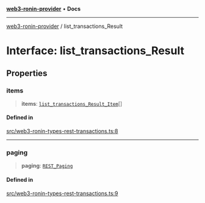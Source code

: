 [**web3-ronin-provider**](../README.md) • **Docs**

***

[web3-ronin-provider](../globals.md) / list\_transactions\_Result

# Interface: list\_transactions\_Result

## Properties

### items

> **items**: [`list_transactions_Result_Item`](list_transactions_Result_Item.md)[]

#### Defined in

[src/web3-ronin-types-rest-transactions.ts:8](https://github.com/chuacw/web3-ronin-provider/blob/e9318161fb5ce839bfa5a7cd824e9be03b129c7e/src/web3-ronin-types-rest-transactions.ts#L8)

***

### paging

> **paging**: [`REST_Paging`](REST_Paging.md)

#### Defined in

[src/web3-ronin-types-rest-transactions.ts:9](https://github.com/chuacw/web3-ronin-provider/blob/e9318161fb5ce839bfa5a7cd824e9be03b129c7e/src/web3-ronin-types-rest-transactions.ts#L9)

